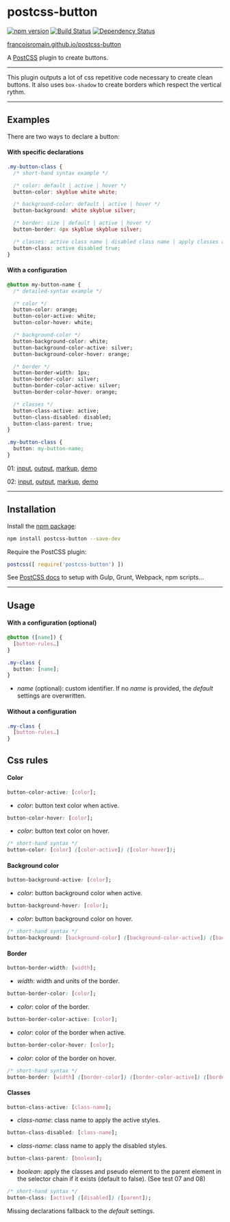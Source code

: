 # postcss-button

[![npm version][npm-img]][npm] [![Build Status][ci-img]][ci] [![Dependency Status][dep-img]][dep]

[francoisromain.github.io/postcss-button][github.io]

A [PostCSS] plugin to create buttons.

[github.io]: http://francoisromain.github.io/postcss-button
[PostCSS]:   https://github.com/postcss/postcss
[ci-img]:    https://travis-ci.org/francoisromain/postcss-button.svg
[ci]:        https://travis-ci.org/francoisromain/postcss-button
[npm-img]:   https://badge.fury.io/js/postcss-button.svg
[npm]:       https://badge.fury.io/js/postcss-button
[dep-img]:   https://david-dm.org/francoisromain/postcss-button.svg
[dep]:       https://david-dm.org/francoisromain/postcss-button

* * *

This plugin outputs a lot of css repetitive code necessary to create clean buttons. It also uses `box-shadow` to create borders which respect the vertical rythm.

* * *

## Examples

There are two ways to declare a button:

#### With specific declarations

``` css
.my-button-class {
  /* short-hand syntax example */

  /* color: default | active | hover */
  button-color: skyblue white white;

  /* background-color: default | active | hover */
  button-background: white skyblue silver;

  /* border: size | default | active | hover */
  button-border: 4px skyblue skyblue silver;

  /* classes: active class name | disabled class name | apply classes and pseudo classes to the parent selector */
  button-class: active disabled true;
}
```

#### With a configuration

``` css
@button my-button-name {
  /* detailed-syntax example */

  /* color */
  button-color: orange;
  button-color-active: white;
  button-color-hover: white;

  /* background-color */
  button-background-color: white;
  button-background-color-active: silver;
  button-background-color-hover: orange;

  /* border */
  button-border-width: 1px;
  button-border-color: silver;
  button-border-color-active: silver;
  button-border-color-hover: orange;

  /* classes */
  button-class-active: active;
  button-class-disabled: disabled;
  button-class-parent: true;
}
```

``` css
.my-button-class {
  button: my-button-name;
}
```


01: [input](https://github.com/francoisromain/postcss-button/blob/gh-pages/test/src/01.css), [output](https://github.com/francoisromain/postcss-button/blob/gh-pages/test/dist/01.css), [markup](https://github.com/francoisromain/postcss-button/blob/gh-pages/test/01.html), [demo](https://francoisromain.github.io/postcss-button/test/01.html)

02: [input](https://github.com/francoisromain/postcss-button/blob/gh-pages/test/src/02.css), [output](https://github.com/francoisromain/postcss-button/blob/gh-pages/test/dist/02.css), [markup](https://github.com/francoisromain/postcss-button/blob/gh-pages/test/02.html), [demo](https://francoisromain.github.io/postcss-button/test/02.html)

* * *

## Installation

Install the [npm package](https://www.npmjs.com/package/postcss-button):

``` bash
npm install postcss-button --save-dev
```

Require the PostCSS plugin:

``` js
postcss([ require('postcss-button') ])
```

See [PostCSS docs](https://github.com/postcss/postcss#usage) to setup with Gulp, Grunt, Webpack, npm scripts…

* * *

## Usage

#### With a configuration (optional)

``` css
@button ([name]) {
  [button-rules…]
}
```

``` css
.my-class {
  button: [name];
}
```

- _name_ (optional): custom identifier. If no _name_ is provided, the _default_ settings are overwritten.

#### Without a configuration

``` css
.my-class {
  [button-rules…]
}
```

## Css rules

#### Color

``` css
button-color-active: [color];
```

- _color_: button text color when active.

``` css
button-color-hover: [color];
```

- _color_: button text color on hover.

``` css
/* short-hand syntax */
button-color: [color] ([color-active]) ([color-hover]);
```

#### Background color

``` css
button-background-active: [color];
```

- _color_: button background color when active.

``` css
button-background-hover: [color];
```

- _color_: button background color on hover.

``` css
/* short-hand syntax */
button-background: [background-color] ([background-color-active]) ([background-color-hover]);
```

#### Border

``` css
button-border-width: [width];
```

- _width_: width and units of the border.

``` css
button-border-color: [color];
```

- _color_: color of the border.

``` css
button-border-color-active: [color];
```

- _color_: color of the border when active.

``` css
button-border-color-hover: [color];
```

- _color_: color of the border on hover.


``` css
/* short-hand syntax */
button-border: [width] ([border-color]) ([border-color-active]) ([border-color-hover]);
```

#### Classes

``` css
button-class-active: [class-name];
```

- _class-name_: class name to apply the active styles.

``` css
button-class-disabled: [class-name];
```

- _class-name_: class name to apply the disabled styles.

``` css
button-class-parent: [boolean];
```

- _boolean_: apply the classes and pseudo element to the parent element in the selector chain if it exists (default to false). (See test 07 and 08)

``` css
/* short-hand syntax */
button-class: [active] ([disabled]) ([parent]);
```

Missing declarations fallback to the _default_ settings.

